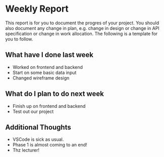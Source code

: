 # Weekly Report

This report is for you to document the progres of your project. You should also document any change in plan, e.g. change in design or change in API specification or change in work allocation. The following is a template for you to follow.

## What have I done last week

-   Worked on frontend and backend
-   Start on some basic data input
-   Changed wireframe design

## What do I plan to do next week

-   Finish up on frontend and backend
-   Test out our project

## Additional Thoughts

-   VSCode is sick as usual.
-   Phase 1 is almost coming to an end!
-   Thz lecturer!
